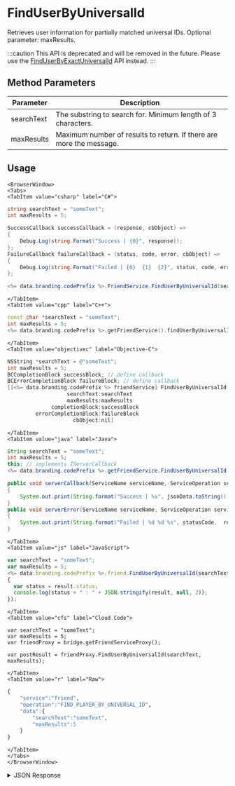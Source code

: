 # FindUserByUniversalId
Retrieves user information for partially matched universal IDs. Optional parameter: maxResults.

:::caution
This API is deprecated and will be removed in the future. Please use the [FindUserByExactUniversalId](finduserbyexactuniversalid.md) API instead.
:::

<PartialServop service_name="friend" operation_name="FIND_PLAYER_BY_UNIVERSAL_ID" />

## Method Parameters
Parameter | Description
--------- | -----------
searchText | The substring to search for. Minimum length of 3 characters.
maxResults | Maximum number of results to return. If there are more the message.

## Usage

```mdx-code-block
<BrowserWindow>
<Tabs>
<TabItem value="csharp" label="C#">
```

```csharp
string searchText = "someText";
int maxResults = 5;

SuccessCallback successCallback = (response, cbObject) =>
{
    Debug.Log(string.Format("Success | {0}", response));
};
FailureCallback failureCallback = (status, code, error, cbObject) =>
{
    Debug.Log(string.Format("Failed | {0}  {1}  {2}", status, code, error));
};

<%= data.branding.codePrefix %>.FriendService.FindUserByUniversalId(searchText, maxResults, successCallback, failureCallback);
```

```mdx-code-block
</TabItem>
<TabItem value="cpp" label="C++">
```

```cpp
const char *searchText = "someText";
int maxResults = 5;
<%= data.branding.codePrefix %>.getFriendService().findUserByUniversalId(searchText, maxResults, this);
```

```mdx-code-block
</TabItem>
<TabItem value="objectivec" label="Objective-C">
```

```objectivec
NSString *searchText = @"someText";
int maxResults = 5;
BCCompletionBlock successBlock; // define callback
BCErrorCompletionBlock failureBlock; // define callback
[[<%= data.branding.codePrefix %> friendService] FindUserByUniversalId:
                   searchText:searchText
                   maxResults:maxResults
              completionBlock:successBlock
         errorCompletionBlock:failureBlock
                     cbObject:nil]
```

```mdx-code-block
</TabItem>
<TabItem value="java" label="Java">
```

```java
String searchText = "someText";
int maxResults = 5;
this; // implements IServerCallback
<%= data.branding.codePrefix %>.getFriendService.FindUserByUniversalId(searchText, maxResults, this);

public void serverCallback(ServiceName serviceName, ServiceOperation serviceOperation, JSONObject jsonData)
{
    System.out.print(String.format("Success | %s", jsonData.toString()));
}
public void serverError(ServiceName serviceName, ServiceOperation serviceOperation, int statusCode, int reasonCode, String jsonError)
{
    System.out.print(String.format("Failed | %d %d %s", statusCode,  reasonCode, jsonError.toString()));
}

```

```mdx-code-block
</TabItem>
<TabItem value="js" label="JavaScript">
```

```javascript
var searchText = "someText";
var maxResults = 5;
<%= data.branding.codePrefix %>.friend.FindUserByUniversalId(searchText, maxResults, result =>
{
  var status = result.status;
  console.log(status + " : " + JSON.stringify(result, null, 2));
});
```

```mdx-code-block
</TabItem>
<TabItem value="cfs" label="Cloud Code">
```

```cfscript
var searchText = "someText";
var maxResults = 5;
var friendProxy = bridge.getFriendServiceProxy();

var postResult = friendProxy.FindUserByUniversalId(searchText, maxResults);
```

```mdx-code-block
</TabItem>
<TabItem value="r" label="Raw">
```

```r
{
    "service":"friend",
    "operation":"FIND_PLAYER_BY_UNIVERSAL_ID",
    "data":{
        "searchText":"someText",
        "maxResults":5
    }
}
```

```mdx-code-block
</TabItem>
</Tabs>
</BrowserWindow>
```
<details>
<summary>JSON Response</summary>

```json
{  
   "status":200,
   "data":{  
      "matchedCount":1,
      "matches":[  
         {  
            "profileId":"111-222-333",
            "profileName":"UserA",
            "summaryFriendData":null,
            "pictureUrl":null
         }
      ]
   }
}
```

</details>

